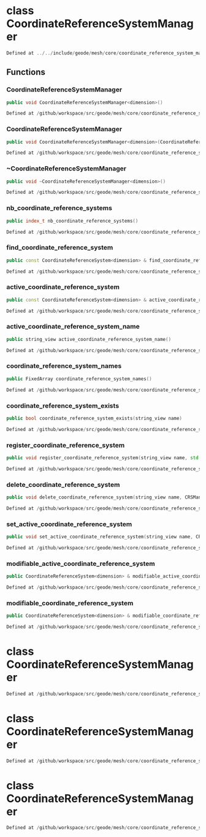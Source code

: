 # class CoordinateReferenceSystemManager

```cpp
Defined at ../../include/geode/mesh/core/coordinate_reference_system_manager.h#43
```

## Functions

### CoordinateReferenceSystemManager

```cpp
public void CoordinateReferenceSystemManager<dimension>()
```

```cpp
Defined at /github/workspace/src/geode/mesh/core/coordinate_reference_system_manager.cpp#173
```

### CoordinateReferenceSystemManager

```cpp
public void CoordinateReferenceSystemManager<dimension>(CoordinateReferenceSystemManager<dimension> && other)
```

```cpp
Defined at /github/workspace/src/geode/mesh/core/coordinate_reference_system_manager.cpp#179
```

### ~CoordinateReferenceSystemManager

```cpp
public void ~CoordinateReferenceSystemManager<dimension>()
```

```cpp
Defined at /github/workspace/src/geode/mesh/core/coordinate_reference_system_manager.cpp#187
```

### nb_coordinate_reference_systems

```cpp
public index_t nb_coordinate_reference_systems()
```

```cpp
Defined at /github/workspace/src/geode/mesh/core/coordinate_reference_system_manager.cpp#193
```

### find_coordinate_reference_system

```cpp
public const CoordinateReferenceSystem<dimension> & find_coordinate_reference_system(string_view name)
```

```cpp
Defined at /github/workspace/src/geode/mesh/core/coordinate_reference_system_manager.cpp#200
```

### active_coordinate_reference_system

```cpp
public const CoordinateReferenceSystem<dimension> & active_coordinate_reference_system()
```

```cpp
Defined at /github/workspace/src/geode/mesh/core/coordinate_reference_system_manager.cpp#208
```

### active_coordinate_reference_system_name

```cpp
public string_view active_coordinate_reference_system_name()
```

```cpp
Defined at /github/workspace/src/geode/mesh/core/coordinate_reference_system_manager.cpp#216
```

### coordinate_reference_system_names

```cpp
public FixedArray coordinate_reference_system_names()
```

```cpp
Defined at /github/workspace/src/geode/mesh/core/coordinate_reference_system_manager.cpp#223
```

### coordinate_reference_system_exists

```cpp
public bool coordinate_reference_system_exists(string_view name)
```

```cpp
Defined at /github/workspace/src/geode/mesh/core/coordinate_reference_system_manager.cpp#230
```

### register_coordinate_reference_system

```cpp
public void register_coordinate_reference_system(string_view name, std::shared_ptr<CoordinateReferenceSystem<dimension> > && crs, CRSManagerKey )
```

```cpp
Defined at /github/workspace/src/geode/mesh/core/coordinate_reference_system_manager.cpp#237
```

### delete_coordinate_reference_system

```cpp
public void delete_coordinate_reference_system(string_view name, CRSManagerKey )
```

```cpp
Defined at /github/workspace/src/geode/mesh/core/coordinate_reference_system_manager.cpp#246
```

### set_active_coordinate_reference_system

```cpp
public void set_active_coordinate_reference_system(string_view name, CRSManagerKey )
```

```cpp
Defined at /github/workspace/src/geode/mesh/core/coordinate_reference_system_manager.cpp#254
```

### modifiable_active_coordinate_reference_system

```cpp
public CoordinateReferenceSystem<dimension> & modifiable_active_coordinate_reference_system(CRSManagerKey )
```

```cpp
Defined at /github/workspace/src/geode/mesh/core/coordinate_reference_system_manager.cpp#262
```

### modifiable_coordinate_reference_system

```cpp
public CoordinateReferenceSystem<dimension> & modifiable_coordinate_reference_system(string_view name, CRSManagerKey )
```

```cpp
Defined at /github/workspace/src/geode/mesh/core/coordinate_reference_system_manager.cpp#270
```



# class CoordinateReferenceSystemManager

```cpp
Defined at /github/workspace/src/geode/mesh/core/coordinate_reference_system_manager.cpp#293
```

# class CoordinateReferenceSystemManager

```cpp
Defined at /github/workspace/src/geode/mesh/core/coordinate_reference_system_manager.cpp#292
```

# class CoordinateReferenceSystemManager

```cpp
Defined at /github/workspace/src/geode/mesh/core/coordinate_reference_system_manager.cpp#291
```

